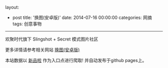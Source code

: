layout: 
  - post 
title: '换图(安卓版)' 
date: 2014-07-16 00:00:00 
categories: 网摘 
tags: 创意事物 
---

欢聚时代旗下 Slingshot + Secret 模式图片社区  

更多详情请参考相关网站 [换图(安卓版)](http://www.wandoujia.com/apps/com.yy.mosaic)  

本站数据以 [新品啦](http://xinpinla.com/) 作为入口点进行爬取! 并自动发布于github pages上。  
